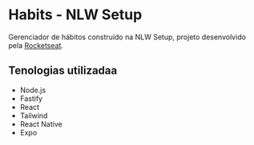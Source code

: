# Habits - NLW Setup

Gerenciador de hábitos construído na NLW Setup, projeto desenvolvido pela [Rocketseat](https://www.rocketseat.com.br/).

## Tenologias utilizadaa

- Node.js
- Fastify
- React
- Tailwind
- React Native
- Expo
